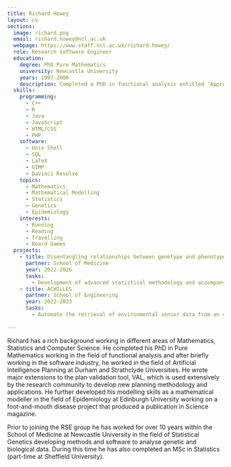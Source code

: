 ```yaml
---
title: Richard Howey
layout: cv
sections:
  image: richard.png
  email: richard.howey@ncl.ac.uk
  webpage: https://www.staff.ncl.ac.uk/richard.howey/
  role: Research Software Engineer
  education:
    degree: PhD Pure Mathematics
    university: Newcastle University
    years: 1997-2000
    description: Completed a PhD in functional analysis entitled 'Approximately Multiplicative Maps between some Banach Algebras'
  skills:
    programming:
      - C++
      - R
      - Java
      - JavaScript
      - HTML/CSS
      - PHP      
    software:  
      - Unix Shell
      - SQL
      - LaTeX
      - GIMP
      - Davinci Resolve
    topics:
      - Mathematics
      - Mathematical Modelling
      - Statistics
      - Genetics
      - Epidemiology
    interests:
      - Running
      - Reading
      - Travelling
      - Board Games
  projects:
    - title: Disentangling relationships between genotype and phenotype in complex genetic disorders
      partner: School of Medicine
      year: 2022-2026
      tasks:
        - Development of advanced statistical methodology and accompanying software for elucidating relationships between genotype and phenotype.
    - title: ACHILLES
      partner: School of Engineering
      year: 2022-2023
      tasks:
        - Automate the retrieval of environmental sensor data from an embankment at Nafferton Farm by implementing resilient, low-power infrastructure suitable for field deployment.
        
---
```

Richard has a rich background working in different areas of Mathematics, Statistics and Computer Science. He completed his PhD in Pure Mathematics working in the field of functional analysis and after briefly working in the software industry, he worked in the field of Artificial Intelligence Planning at Durham and Strathclyde Universities. He wrote major extensions to the plan validation tool, VAL, which is used extensively by the research community to develop new planning methodology and applications. He further developed his modelling skills as a mathematical modeller in the field of Epidemiology at Edinburgh University working on a foot-and-mouth disease project that produced a publication in Science magazine.

Prior to joining the RSE group he has worked for over 10 years within the School of Medicine at Newcastle University in the field of Statistical Genetics developing methods and software to analyse genetic and biological data. During this time he has also completed an MSc in Statistics (part-time at Sheffield University).   
